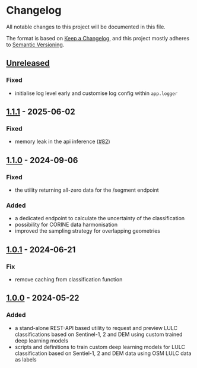 # Changelog

All notable changes to this project will be documented in this file.

The format is based on [Keep a Changelog](https://keepachangelog.com/en/1.0.0/),
and this project mostly adheres to [Semantic Versioning](https://semver.org/spec/v2.0.0.html).

## [Unreleased](https://gitlab.heigit.org/climate-action/utilities/lulc-utility/-/compare/1.1.1...main)

### Fixed

- initialise log level early and customise log config within `app.logger`

## [1.1.1](https://gitlab.heigit.org/climate-action/utilities/lulc-utility/-/releases/1.1.1) - 2025-06-02

### Fixed

- memory leak in the api inference ([#82](https://gitlab.heigit.org/climate-action/utilities/lulc-utility/-/issues/82))


## [1.1.0](https://gitlab.heigit.org/climate-action/utilities/lulc-utility/-/releases/1.1.0) - 2024-09-06

### Fixed

- the utility returning all-zero data for the /segment endpoint

### Added

- a dedicated endpoint to calculate the uncertainty of the classification
- possibility for CORINE data harmonisation
- improved the sampling strategy for overlapping geometries

## [1.0.1](https://gitlab.heigit.org/climate-action/utilities/lulc-utility/-/releases/1.0.1) - 2024-06-21

### Fix

- remove caching from classification function

## [1.0.0](https://gitlab.heigit.org/climate-action/utilities/lulc-utility/-/releases/1.0.0) - 2024-05-22

### Added

- a stand-alone REST-API based utility to request and preview LULC classifications based on Sentinel-1, 2 and DEM using
  custom trained deep learning models
- scripts and definitions to train custom deep learning models for LULC classification based on Sentiel-1, 2 and DEM
  data using OSM LULC data as labels